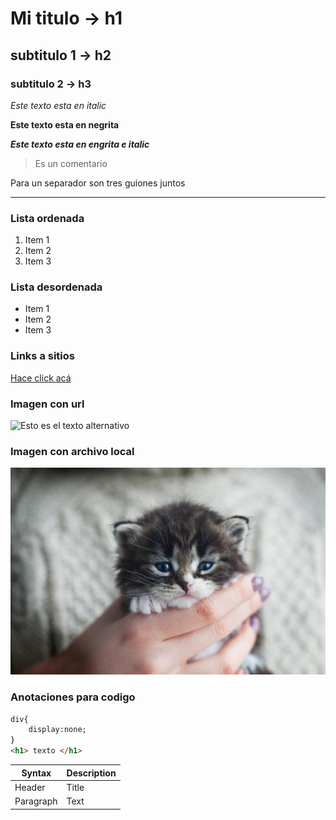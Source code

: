# Mi titulo -> h1
## subtitulo 1 -> h2
### subtitulo 2 -> h3

*Este texto esta en italic*

**Este texto esta en negrita**

***Este texto esta en engrita e italic***

> Es un comentario

Para un separador son tres guiones juntos

--- 
### Lista ordenada
1. Item 1
2. Item 2
3. Item 3

### Lista desordenada
- Item 1
- Item 2
- Item 3

### Links a sitios
[Hace click acá](https://www.google.com)

### Imagen con url
![Esto es el texto alternativo](https://encrypted-tbn0.gstatic.com/images?q=tbn:ANd9GcRfHOdoZUwobIs0DfOBhaK2r3fkNMw1plEw7Q&s)

### Imagen con archivo local
![Esto es el texto alternativo](./foto-gatito.jpg)

### Anotaciones para codigo
```html
div{
    display:none;
}
<h1> texto </h1>
```

| Syntax    | Description |
|-------    | ----------- |
| Header    | Title       |
| Paragraph | Text     |